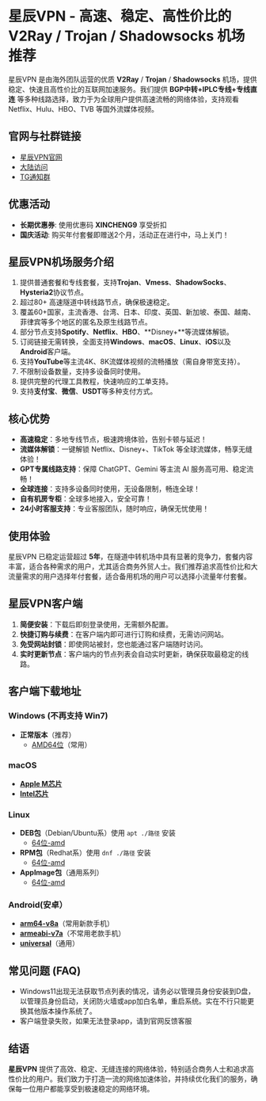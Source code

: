 # 星辰VPN - 高速、稳定、高性价比的 V2Ray / Trojan / Shadowsocks 机场推荐

星辰VPN 是由海外团队运营的优质 **V2Ray** / **Trojan** / **Shadowsocks** 机场，提供稳定、快速且高性价比的互联网加速服务。我们提供 **BGP中转+IPLC专线+专线直连** 等多种线路选择，致力于为全球用户提供高速流畅的网络体验，支持观看 Netflix、Hulu、HBO、TVB 等国外流媒体视频。

## 官网与社群链接

- [星辰VPN官网](https://xcvpn.us/)
- [大陆访问](https://a.xcvpn.me/)
- [TG通知群](https://t.me/starrySkyCloud)

## 优惠活动

- **长期优惠券**: 使用优惠码 **XINCHENG9** 享受折扣
- **国庆活动**: 购买年付套餐即赠送2个月，活动正在进行中，马上关门！

## 星辰VPN机场服务介绍

1. 提供普通套餐和专线套餐，支持**Trojan**、**Vmess**、**ShadowSocks**、**Hysteria2**协议节点。
2. 超过80+ 高速隧道中转线路节点，确保极速稳定。
3. 覆盖60+国家，主流香港、台湾、日本、印度、英国、新加坡、泰国、越南、菲律宾等多个地区的匿名及原生线路节点。
4. 部分节点支持**Spotify**、**Netflix**、**HBO**、**Disney+**等流媒体解锁。
5. 订阅链接无需转换，全面支持**Windows**、**macOS**、**Linux**、**iOS**以及**Android**客户端。
6. 支持**YouTube**等主流4K、8K流媒体视频的流畅播放（需自身带宽支持）。
7. 不限制设备数量，支持多设备同时使用。
8. 提供完整的代理工具教程，快速响应的工单支持。
9. 支持**支付宝**、**微信**、**USDT**等多种支付方式。

## 核心优势

- **高速稳定**：多地专线节点，极速跨境体验，告别卡顿与延迟！
- **流媒体解锁**：一键解锁 Netflix、Disney+、TikTok 等全球流媒体，畅享无缝体验！
- **GPT专属线路支持**：保障 ChatGPT、Gemini 等主流 AI 服务高可用、稳定流畅！
- **全球连接**：支持多设备同时使用，无设备限制，畅连全球！
- **自有机房专柜**：全球多地接入，安全可靠！
- **24小时客服支持**：专业客服团队，随时响应，确保无忧使用！

## 使用体验

星辰VPN 已稳定运营超过 **5年**，在隧道中转机场中具有显著的竞争力，套餐内容丰富，适合各种需求的用户，尤其适合商务外贸人士。我们推荐追求高性价比和大流量需求的用户选择年付套餐，适合备用机场的用户可以选择小流量年付套餐。

## 星辰VPN客户端

1. **简便安装**：下载后即刻登录使用，无需额外配置。
2. **快捷订购与续费**：在客户端内即可进行订购和续费，无需访问网站。
3. **免受网站封锁**：即使网站被封，您也能通过客户端随时访问。
4. **实时更新节点**：客户端内的节点列表会自动实时更新，确保获取最稳定的线路。

## 客户端下载地址


### Windows (不再支持 Win7)

- **正常版本**（推荐）
  - [AMD64位](https://github.com/darly8888/xingchen-vpn/releases/download/V2.0.1/XingChenVPN-2.0.1-windows-amd64-setup.exe)（常用）

### macOS

- [**Apple M芯片**](https://github.com/darly8888/xingchen-vpn/releases/download/V2.0.1/XingChenVPN-2.0.1-macos-arm64.pkg)
- [**Intel芯片**](https://github.com/darly8888/xingchen-vpn/releases/download/V2.0.1/XingChenVPN-2.0.1-macos-amd64.pkg)

### Linux

- **DEB包**（Debian/Ubuntu系）使用 `apt ./路径` 安装
  - [64位-amd](https://github.com/darly8888/xingchen-vpn/releases/download/V2.0.1/XingChenVPN-2.0.1-linux-amd64.deb)
- **RPM包**（Redhat系）使用 `dnf ./路径` 安装
  - [64位-amd](https://github.com/darly8888/xingchen-vpn/releases/download/V2.0.1/XingChenVPN-2.0.1-linux-amd64.rpm)
- **AppImage包**（通用系列）
  - [64位-amd](https://github.com/darly8888/xingchen-vpn/releases/download/V2.0.1/XingChenVPN-2.0.1-linux-amd64.AppImage)

### Android(安卓）
- [**arm64-v8a**](https://github.com/darly8888/xingchen-vpn/releases/download/V2.0.1/XingChenVPN.seppd-2.0.1-android-arm64-v8a.apk)（常用新款手机）
- [**armeabi-v7a**](https://github.com/darly8888/xingchen-vpn/releases/download/V2.0.1/XingChenVPN.seppd-2.0.1-android-armeabi-v7a.apk)（不常用老款手机）
- [**universal**](https://github.com/darly8888/xingchen-vpn/releases/download/V2.0.1/XingChenVPN.seppd-2.0.1-universal.apk)（通用）


## 常见问题 (FAQ)

- Windows11出现无法获取节点列表的情况，请务必以管理员身份安装到D盘，以管理员身份启动，关闭防火墙或app加白名单，重启系统。实在不行只能更换其他版本操作系统了。
- 客户端登录失败，如果无法登录app，请到官网反馈客服

## 结语

**星辰VPN** 提供了高效、稳定、无缝连接的网络体验，特别适合商务人士和追求高性价比的用户。我们致力于打造一流的网络加速体验，并持续优化我们的服务，确保每一位用户都能享受到极速稳定的网络环境。

